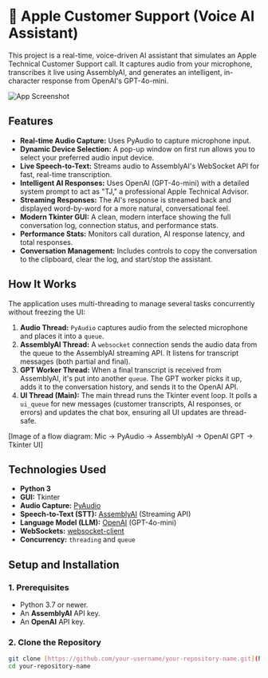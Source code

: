 # 🍎 Apple Customer Support (Voice AI Assistant)

This project is a real-time, voice-driven AI assistant that simulates an Apple Technical Customer Support call. It captures audio from your microphone, transcribes it live using AssemblyAI, and generates an intelligent, in-character response from OpenAI's GPT-4o-mini.

![App Screenshot](screenshot.png)

## Features

* **Real-time Audio Capture:** Uses PyAudio to capture microphone input.
* **Dynamic Device Selection:** A pop-up window on first run allows you to select your preferred audio input device.
* **Live Speech-to-Text:** Streams audio to AssemblyAI's WebSocket API for fast, real-time transcription.
* **Intelligent AI Responses:** Uses OpenAI (GPT-4o-mini) with a detailed system prompt to act as "TJ," a professional Apple Technical Advisor.
* **Streaming Responses:** The AI's response is streamed back and displayed word-by-word for a more natural, conversational feel.
* **Modern Tkinter GUI:** A clean, modern interface showing the full conversation log, connection status, and performance stats.
* **Performance Stats:** Monitors call duration, AI response latency, and total responses.
* **Conversation Management:** Includes controls to copy the conversation to the clipboard, clear the log, and start/stop the assistant.

## How It Works

The application uses multi-threading to manage several tasks concurrently without freezing the UI:

1.  **Audio Thread:** `PyAudio` captures audio from the selected microphone and places it into a `queue`.
2.  **AssemblyAI Thread:** A `websocket` connection sends the audio data from the queue to the AssemblyAI streaming API. It listens for transcript messages (both partial and final).
3.  **GPT Worker Thread:** When a final transcript is received from AssemblyAI, it's put into another `queue`. The GPT worker picks it up, adds it to the conversation history, and sends it to the OpenAI API.
4.  **UI Thread (Main):** The main thread runs the Tkinter event loop. It polls a `ui_queue` for new messages (customer transcripts, AI responses, or errors) and updates the chat box, ensuring all UI updates are thread-safe.

[Image of a flow diagram: Mic -> PyAudio -> AssemblyAI -> OpenAI GPT -> Tkinter UI]

## Technologies Used

* **Python 3**
* **GUI:** Tkinter
* **Audio Capture:** [PyAudio](https://people.csail.mit.edu/hubert/pyaudio/)
* **Speech-to-Text (STT):** [AssemblyAI](https://www.assemblyai.com/) (Streaming API)
* **Language Model (LLM):** [OpenAI](https://openai.com/) (GPT-4o-mini)
* **WebSockets:** [websocket-client](https://github.com/websocket-client/websocket-client)
* **Concurrency:** `threading` and `queue`

## Setup and Installation

### 1. Prerequisites

* Python 3.7 or newer.
* An **AssemblyAI** API key.
* An **OpenAI** API key.

### 2. Clone the Repository

```bash
git clone [https://github.com/your-username/your-repository-name.git](https://github.com/your-username/your-repository-name.git)
cd your-repository-name
